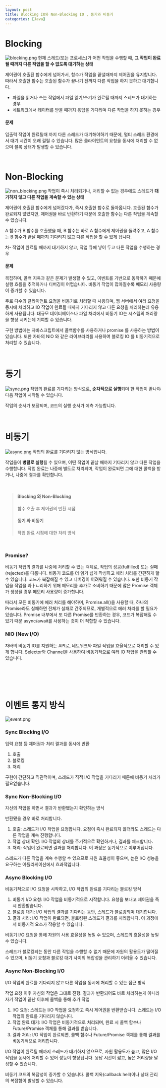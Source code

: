 ```yaml
---
layout: post
title: Blocking IO와 Non-Blocking IO , 동기와 비동기 
categories: [Java]
---
```


# Blocking
![blocking.png](https://github.com/user-attachments/assets/1864c95d-e345-43ed-8604-100e30379bfe)
현재 스레드(또는 프로세스)가 어떤 작업을 수행할 때, **그 작업이 완료될 때까지 다른 작업을 할 수 없도록 대기하는 상태**
  
제어권이 호출된 함수에게 넘어가서, 함수가 작업을 끝낼때까지 제어권을 유지합니다.  
따라서 호출한 함수는 호출된 함수가 끝나기 전까지 다른 작업을 하지 못하고 대기합니다.
  
- 파일을 읽거나 쓰는 작업에서 파일 읽기/쓰기가 완료될 때까지 스레드가 대기하는 경우
- 네트워크에서 데이터를 받을 때까지 응답을 기다리며 다른 작업을 하지 못하는 경우
  

#### 문제
입출력 작업이 완료될때 까지 다른 스레드가 대기해야하기 때문에, 멀티 스레드 환경에서 대기 시간이 오래 걸릴 수 있습니다. 
많은 클라이언트의 요청을 동시에 처리할 수 없으며 블록 상태가 발생할 수 있습니다.

<br>


# Non-Blocking
![non_blocking.png](https://github.com/user-attachments/assets/4fa1e260-068b-4e24-9c73-cd6c4c14baff)
작업이 즉시 처리되거나, 처리할 수 없는 경우에도 스레드가 **대기하지 않고 다른 작업을 계속할 수 있는 상태**

제어권이 호출된 함수에게 넘어갔다가, 즉시 호출한 함수로 돌아옵니다.
호출된 함수가 완료되지 않았지만, 제어권을 바로 반환하기 때문에 호출한 함수는 다른 작업을 계속할 수 있습니다.
  
A 함수가 B 함수를 호출했을 때, B 함수는 바로 A 함수에게 제어권을 돌려주고, A 함수는 B 함수가 끝날 때까지 기다리지 않고 다른 작업을 할 수 있게 됩니다.

차- 작업이 완료될 때까지 대기하지 않고, 작업 큐에 넣어 두고 다른 작업을 수행하는 경우


#### 문제
복잡하며, 콜백 지옥과 같은 문제가 발생할 수 있고, 이벤트를 기반으로 동작하기 때문에 실행 흐름을 추적하거나 디버깅이 어렵습니다.
비동기 작업이 많아질수록 메모리 사용량이 증가할 수 있습니다.

주로 다수의 클라이언트 요청을 비동기로 처리할 때 사용되며, 웹 서버에서 여러 요청을 동시에 처리하고
IO 작업이 완료될 때까지 기다리지 않고 다른 요청을 처리하는데 유용하게 사용됩니다.
대규모 데이터베이스나 파일 처리에서 비동기 IO는 시스템의 처리량을 향상 시키는데 기여할 수 있습니다.

구현 방법에는 자바스크립트에서 콜백함수를 사용하거나 promise 를 사용하는 방법이 있습니다.
또한 자바의 NIO 와 같은 라이브러리를 사용하여 블로킹 IO 를 비동기적으로 처리할 수 있습니다.


<br>


# 동기

![sync.png](https://github.com/user-attachments/assets/f8be4407-6199-400c-8a7c-8ca2415beb8a)
작업의 완료를 기다리는 방식으로, **순차적으로 실행**되며 한 작업이 끝나야 다음 작업이 시작될 수 있습니다.
  
작업의 순서가 보장되며, 코드의 실행 순서가 예측 가능합니다.



<br>




# 비동기
![async.png](https://github.com/user-attachments/assets/4e618758-a40c-4aef-87f6-f71af4d6f1d2)
작업의 완료를 기다리지 않는 방식입니다.  

작업들이 **병렬로 실행**될 수 있으며, 어떤 작업이 끝날 때까지 기다리지 않고 다른 작업을 수행합니다.
작업 완료는 나중에 별도로 처리되며, 작업이 완료되면 그에 대한 콜백을 받거나, 나중에 결과를 확인합니다.



<br>



> #### Blocking 와 Non-Blocking
> 함수 호출 후 제어권의 반환 시점  
> 
> #### 동기 와 비동기
> 작업 완료 시점에 대한 처리 방식



<br>



### Promise?
비동기 작업의 결과를 나중에 처리할 수 있는 객체로, 작업의 성공(fulfilled) 또는 실패(rejected)를 다룹니다.
비동기 코드를 더 읽기 쉽게 작성하고 에러 처리를 간편하게 할 수 있습니다.
코드가 복잡해질 수 있고 디버깅이 어려워질 수 있습니다. 또한 비동기 작업을 작업을 과ㅏㄴ리하기 위해 메모리를 추가로 소비하기 때문에 많은 
Promise 객체가 생성될 경우 메모리 사용량이 증가합니다.

따라서 모든 비동기에 에러 처리를 해야하며, Promise.all()을 사용할 때, 하나의 Promise라도 실패하면 전체가 실패로 간주되므로, 개별적으로 에러 처리를 할 필요가 있습니다.
Promise 내부에서 또 다른 Promise를 반환하는 경우, 코드가 복잡해질 수 있기 때문 async/await를 사용하는 것이 더 적합할 수 있습니다.



### NIO (New I/O)
자바의 비동기 IO를 지원하는 API로, 네트워크와 파일 작업을 효율적으로 처리할 수 있게 합니다.
Selector와 Channel을 사용하여 비동기적으로 여러 IO 작업을 관리할 수 있습니다.




<br>
<br>

<br>
<br>

# 이벤트 통지 방식
![event.png](https://github.com/user-attachments/assets/c97d033c-e0dc-4825-8e1c-7e5df74b594e)

### Sync Blocking I/O
입력 요청 등 제어권과 처리 결과를 동시에 반환

1. 호출
2. 블로킹
3. 처리

구현이 간단하고 직관적이며, 스레드가 직적 I/O 작업을 기다리기 때문에 비동기 처리가 필요없습니다.


### Sync Non-Blocking I/O
자신의 작업을 하면서 결과가 반환됐는지 확인하는 방식  

반환됐을 경우 바로 처리합니다.

1. 호출: 스레드가 I/O 작업을 요청합니다. 요청이 즉시 완료되지 않더라도 스레드는 다른 작업을 계속 진행합니다.
2. 작업 상태 확인: I/O 작업의 상태를 주기적으로 확인하거나, 결과를 체크합니다.
3. 처리: 작업이 완료되면 결과를 처리합니다. 이 과정은 동기적으로 이루어집니다.

스레드가 다른 작업을 계속 수행할 수 있으므로 자원 효율성이 좋으며, 높은 I/O 성능을 요구하는 어플리케이션에서 효과적입니다.  


### Async Blocking I/O
비동기적으로 I/O 요청을 시작하고, I/O 작업의 완료를 기다리는 블로킹 방식

1. 비동기 I/O 요청: I/O 작업을 비동기적으로 시작합니다. 요청을 보내고 제어권을 즉시 반환받습니다.
2. 블로킹 대기: I/O 작업의 결과를 기다리는 동안, 스레드가 블로킹되며 대기합니다.
3. 결과 처리: I/O 작업이 완료되면, 블로킹된 스레드가 결과를 처리합니다. 이 과정에서 비동기적 요소가 작용할 수 있습니다.

비동기 I/O 요청을 통해 자원의 사용 효율성을 높일 수 있으며, 스레드의 효율성을 높일 수 있습니다.

스레드가 블로킹되는 동안 다른 작업을 수행할 수 없기 때문에 자원의 활용도가 떨어질 수 있으며,
비동기 요청과 블로킹 대기 사이의 복잡성을 관리하기 어려울 수 있습니다.


### Async Non-Blocking I/O
I/O 작업의 완료를 기다리지 않고 다른 작업을 동시에 처리할 수 있는 접근 방식  

작업 요청 이후 자신의 작업은 그대로 진행. 결과가 반환되어도 바로 처리하는게 아니라 자기 작업이 끝난 이후에 콜백을 통해 추가 작업

1. I/O 요청: 스레드는 I/O 작업을 요청하고 즉시 제어권을 반환받습니다. 스레드는 I/O 작업의 완료를 기다리지 않습니다.
2. 작업 완료 대기: I/O 작업은 비동기적으로 처리되며, 완료 시 콜백 함수나 Future/Promise 객체를 통해 결과를 받습니다.
3. 결과 처리: I/O 작업이 완료되면, 콜백 함수나 Future/Promise 객체를 통해 결과를 비동기적으로 처리합니다.

I/O 작업이 완료될 때까지 스레드가 대기하지 않으므로, 자원 활용도가 높고, 많은 I/O 작업을 동시에 처리할 수 있어 성능이 향상됩니다.
응답 시간이 짧고, 높은 처리량을 달성할 수 있습니다.   
  
비동기 코드의 복잡성이 증가할 수 있습니다.
콜백 지옥(callback hell)이나 상태 관리의 복잡함이 발생할 수 있습니다.

